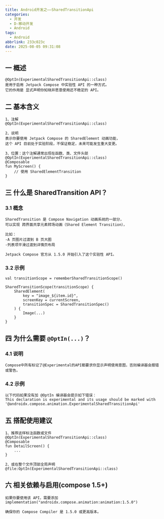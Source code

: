 ```yaml
---
title: Android开发之——SharedTransitionApi
categories:
  - 开发
  - D-移动开发
  - Android
tags:
  - Android
abbrlink: 233c023c
date: 2025-08-05 09:31:08
---
```

## 一 概述

```
@OptIn(ExperimentalSharedTransitionApi::class) 
是用于启用 Jetpack Compose 中实验性 API 的一种方式。
它的作用是 显式声明你知晓并愿意使用还不稳定的 API。
```

<!--more-->

## 二 基本含义

```
1、注解
@OptIn(ExperimentalSharedTransitionApi::class)

2、说明
表示你要使用 Jetpack Compose 的 SharedElement 动画功能，
这个 API 目前处于实验阶段，不保证稳定，未来可能发生重大变更。

3、位置：这个注解通常出现在函数、类、文件头部
@OptIn(ExperimentalSharedTransitionApi::class)
@Composable
fun MyScreen() {
    // 使用 SharedElementTransition
}
```

## 三 什么是 SharedTransition API？

### 3.1 概念

```
SharedTransition 是 Compose Navigation 动画系统的一部分，
可以实现 跨界面共享元素转场动画（Shared Element Transition），

比如：
-A 页图片过渡到 B 页大图
-列表项平滑过渡到详情页布局

Jetpack Compose 官方从 1.5.0 开始引入了这个实验性 API。
```

### 3.2 示例

```
val transitionScope = rememberSharedTransitionScope()

SharedTransitionScope(transitionScope) {
    SharedElement(
        key = "image_${item.id}",
        screenKey = currentScreen,
        transitionSpec = SharedTransitionSpec()
    ) {
        Image(...)
    }
}
```

## 四 为什么需要 `@OptIn(...)`？

### 4.1 说明

```
Compose中所有标记了@Experimental的API都要求你显示声明使用意图，否则编译器会报错或警告。
```

### 4.2 示例

```
以下代码如果没有加 @OptIn 编译器会提示如下错误：
This declaration is experimental and its usage should be marked with '@androidx.compose.animation.ExperimentalSharedTransitionApi'
```

## 五 搭配使用建议

```
1、推荐这样标注函数或文件
@OptIn(ExperimentalSharedTransitionApi::class)
@Composable
fun DetailScreen() {
    ...
}

2、或在整个文件顶部全局声明
@file:OptIn(ExperimentalSharedTransitionApi::class)
```

## 六 相关依赖与启用(compose 1.5+)

```
如果你要使用该 API，需要添加
implementation("androidx.compose.animation:animation:1.5.0")

确保你的 Compose Compiler 是 1.5.0 或更高版本。
```

